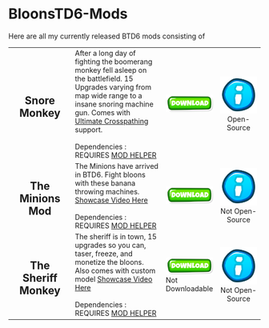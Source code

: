 # BloonsTD6-Mods

Here are all my currently released BTD6 mods consisting of

<table style="table-layout:fixed">
    <tr>
        <td width="25%" align="center">
            <h2>Snore Monkey</h2>
        </td>
        <td>
           After a long day of fighting the boomerang monkey fell asleep on the battlefield. 15 Upgrades varying from map wide range to a insane snoring machine gun. Comes with <a href="https://github.com/doombubbles/ultimate-crosspathing/blob/main/UltimateCrosspathing.dll">Ultimate Crosspathing</a> support. <br> <br> Dependencies : <br> REQUIRES <a href="https://github.com/gurrenm3/BTD-Mod-Helper/releases/latest">MOD HELPER</a>
        </td>
        <td width="17.5%">
            <a href="https://github.com/Commander-Cat101/BloonsTD6-Mods/blob/main/SnoreMonkey/SnoreMonkey.dll"><img alt="Download" src="https://github.com/Commander-Cat101/BloonsTD6-Mods/blob/main/download.png?raw=true"></a>
        </td>
        <td width="17.5%" align="center">
            <a href="https://github.com/Commander-Cat101/BloonsTD6-Mods/tree/main/SnoreMonkey"><img alt="Download" src="https://github.com/Commander-Cat101/BloonsTD6-Mods/blob/main/info.png?raw=true"></a> <br> Open-Source
        </td>
    </td>
    <tr>
        <td width="25%" align="center">
            <h2>The Minions Mod</h2>
        </td>
        <td>
           The Minions have arrived in BTD6. Fight bloons with these banana throwing machines. <a href="https://www.youtube.com/watch?v=DuS_dgN4mKw&t=7s">Showcase Video Here</a> <br> <br> Dependencies : <br> REQUIRES <a href="https://github.com/gurrenm3/BTD-Mod-Helper/releases/latest">MOD HELPER</a>
        </td>
        <td width="17.5%">
            <a href="https://github.com/Commander-Cat101/BloonsTD6-Mods/blob/main/MinionMods/MinionsMod.dll"><img alt="Download" src="https://github.com/Commander-Cat101/BloonsTD6-Mods/blob/main/download.png?raw=true"></a>
        </td>
        <td width="17.5%" align="center">
            <a href="https://github.com/Commander-Cat101/BloonsTD6-Mods/tree/main/MinionMods"><img alt="Download" src="https://github.com/Commander-Cat101/BloonsTD6-Mods/blob/main/info.png?raw=true"></a> <br> Not Open-Source
        </td>
    </td>
    <tr>
        <td width="25%" align="center">
            <h2>The Sheriff Monkey</h2>
        </td>
        <td>
           The sheriff is in town, 15 upgrades so you can, taser, freeze, and monetize the bloons. Also comes with custom model <a href="[https://www.youtube.com/watch?v=DuS_dgN4mKw&t=7s](https://www.youtube.com/watch?v=fWdYoNrdTG4&t=48s&ab_channel=Tewtiy)">Showcase Video Here</a> <br> <br> Dependencies : <br> REQUIRES <a href="https://github.com/gurrenm3/BTD-Mod-Helper/releases/latest">MOD HELPER</a>
        </td>
        <td width="17.5%">
            <a href="https://github.com/Commander-Cat101/BloonsTD6-Mods/blob/main/MinionMods/MinionsMod.dll"><img alt="Download" src="https://github.com/Commander-Cat101/BloonsTD6-Mods/blob/main/download.png?raw=true"></a> Not Downloadable
        </td>
        <td width="17.5%" align="center">
            <a href="https://github.com/Commander-Cat101/BloonsTD6-Mods/tree/main/MinionMods"><img alt="Download" src="https://github.com/Commander-Cat101/BloonsTD6-Mods/blob/main/info.png?raw=true"></a> <br> Not Open-Source
        </td>
    </td>
